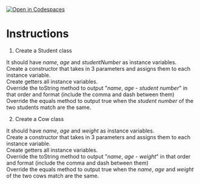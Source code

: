 [![Open in Codespaces](https://classroom.github.com/assets/launch-codespace-2972f46106e565e64193e422d61a12cf1da4916b45550586e14ef0a7c637dd04.svg)](https://classroom.github.com/open-in-codespaces?assignment_repo_id=19367237)
# Instructions  

  1. Create a Student class

It should have _name_, _age_ and _studentNumber_ as instance variables.</br>
Create a constructor that takes in 3 parameters and assigns them to each instance variable.</br>
Create getters all instance variables.</br>
Override the toString method to output "_name_, _age_ - _student number_" in that order and format (include the comma and dash between them)</br>
Override the equals method to output true when the _student number_ of the two students match are the same.</br>

  2. Create a Cow class

It should have _name_, _age_ and _weight_ as instance variables.</br>
Create a constructor that takes in 3 parameters and assigns them to each instance variable.</br>
Create getters all instance variables.</br>
Override the toString method to output "_name_, _age_ - _weight_" in that order and format (include the comma and dash between them)</br>
Override the equals method to output true when the _name_, _age_ and _weight_ of the two cows match are the same.</br>


  
